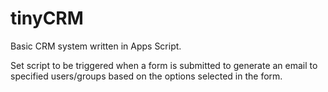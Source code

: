 tinyCRM
=======

Basic CRM system written in Apps Script.

Set script to be triggered when a form is submitted to generate an email to specified users/groups based on the options selected in the form.

